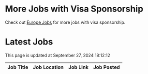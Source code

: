 # More Jobs with Visa Sponsorship

Check out [Europe Jobs](https://github.com/sureshparimi/europejobs#latest-jobs) for more jobs with visa sponsorship.

# Latest Jobs

This page is updated at September 27, 2024 18:12:12

| Job Title | Job Location | Job Link | Job Posted |
| --- | --- | --- | --- |
